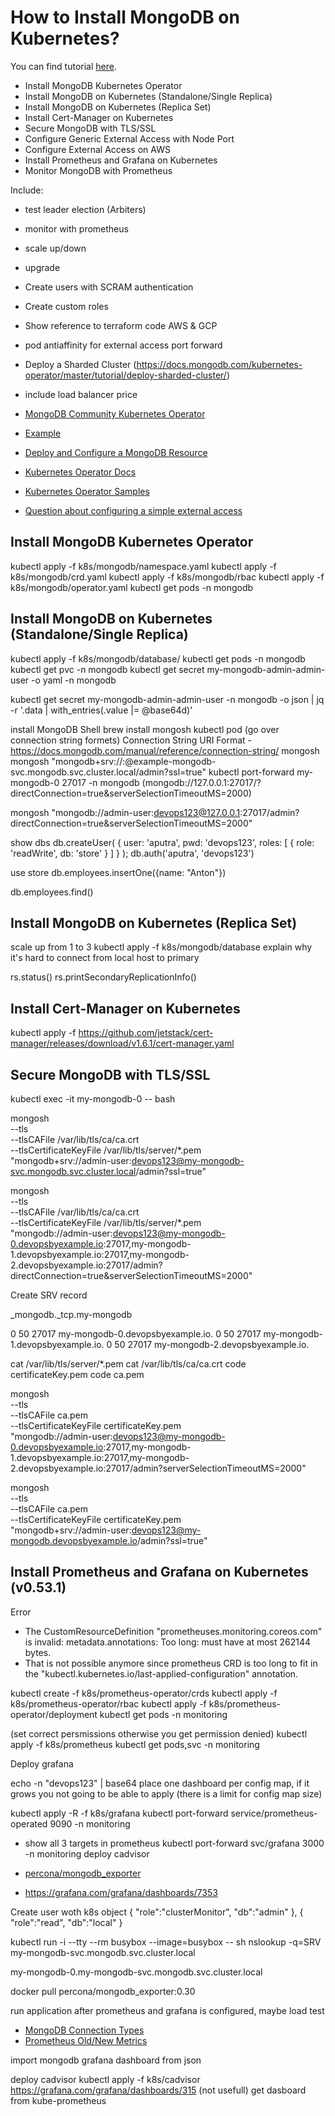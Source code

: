 # How to Install MongoDB on Kubernetes?

You can find tutorial [here]().

- Install MongoDB Kubernetes Operator
- Install MongoDB on Kubernetes (Standalone/Single Replica)
- Install MongoDB on Kubernetes (Replica Set)
- Install Cert-Manager on Kubernetes
- Secure MongoDB with TLS/SSL
- Configure Generic External Access with Node Port
- Configure External Access on AWS
- Install Prometheus and Grafana on Kubernetes
- Monitor MongoDB with Prometheus

Include:
- test leader election (Arbiters)
- monitor with prometheus
- scale up/down
- upgrade
- Create users with SCRAM authentication
- Create custom roles
- Show reference to terraform code AWS & GCP
- pod antiaffinity for external access port forward
- Deploy a Sharded Cluster (https://docs.mongodb.com/kubernetes-operator/master/tutorial/deploy-sharded-cluster/)
- include load balancer price

- [MongoDB Community Kubernetes Operator](https://github.com/mongodb/mongodb-kubernetes-operator)
- [Example](https://www.mongodb.com/blog/post/run-secure-containerized-mongodb-deployments-using-the-mongo-db-community-kubernetes-oper)
- [Deploy and Configure a MongoDB Resource](https://github.com/mongodb/mongodb-kubernetes-operator/blob/master/docs/deploy-configure.md)
- [Kubernetes Operator Docs](https://github.com/mongodb/mongodb-kubernetes-operator/tree/master/docs)
- [Kubernetes Operator Samples](https://github.com/mongodb/mongodb-kubernetes-operator/tree/master/config/samples)
- [Question about configuring a simple external access](https://github.com/mongodb/mongodb-kubernetes-operator/issues/634)


## Install MongoDB Kubernetes Operator

kubectl apply -f k8s/mongodb/namespace.yaml
kubectl apply -f k8s/mongodb/crd.yaml
kubectl apply -f k8s/mongodb/rbac
kubectl apply -f k8s/mongodb/operator.yaml
kubectl get pods -n mongodb

## Install MongoDB on Kubernetes (Standalone/Single Replica)

kubectl apply -f k8s/mongodb/database/
kubectl get pods -n mongodb
kubectl get pvc -n mongodb
kubectl get secret my-mongodb-admin-admin-user -o yaml -n mongodb

kubectl get secret my-mongodb-admin-admin-user -n mongodb -o json | jq -r '.data | with_entries(.value |= @base64d)'


install MongoDB Shell
brew install mongosh
kubectl pod
(go over connection string formets) Connection String URI Format - https://docs.mongodb.com/manual/reference/connection-string/
mongosh
mongosh "mongodb+srv://<username>:<password>@example-mongodb-svc.mongodb.svc.cluster.local/admin?ssl=true"
kubectl port-forward my-mongodb-0 27017 -n mongodb
(mongodb://127.0.0.1:27017/?directConnection=true&serverSelectionTimeoutMS=2000)

mongosh "mongodb://admin-user:devops123@127.0.0.1:27017/admin?directConnection=true&serverSelectionTimeoutMS=2000"

show dbs
db.createUser(
  {
    user: 'aputra',
    pwd: 'devops123',
    roles: [ { role: 'readWrite', db: 'store' } ]
  }
);
db.auth('aputra', 'devops123')

use store
db.employees.insertOne({name: "Anton"})

db.employees.find()

## Install MongoDB on Kubernetes (Replica Set)

scale up from 1 to 3
kubectl apply -f k8s/mongodb/database
explain why it's hard to connect from local host to primary

rs.status()
rs.printSecondaryReplicationInfo()


## Install Cert-Manager on Kubernetes

kubectl apply -f https://github.com/jetstack/cert-manager/releases/download/v1.6.1/cert-manager.yaml


## Secure MongoDB with TLS/SSL

kubectl exec -it my-mongodb-0 -- bash

mongosh \
  --tls \
  --tlsCAFile /var/lib/tls/ca/ca.crt \
  --tlsCertificateKeyFile /var/lib/tls/server/*.pem \
  "mongodb+srv://admin-user:devops123@my-mongodb-svc.mongodb.svc.cluster.local/admin?ssl=true"

mongosh \
  --tls \
  --tlsCAFile /var/lib/tls/ca/ca.crt \
  --tlsCertificateKeyFile /var/lib/tls/server/*.pem \
  "mongodb://admin-user:devops123@my-mongodb-0.devopsbyexample.io:27017,my-mongodb-1.devopsbyexample.io:27017,my-mongodb-2.devopsbyexample.io:27017/admin?directConnection=true&serverSelectionTimeoutMS=2000"

Create SRV record

_mongodb._tcp.my-mongodb

0 50 27017 my-mongodb-0.devopsbyexample.io.
0 50 27017 my-mongodb-1.devopsbyexample.io.
0 50 27017 my-mongodb-2.devopsbyexample.io.

cat /var/lib/tls/server/*.pem
cat /var/lib/tls/ca/ca.crt
code certificateKey.pem
code ca.pem

mongosh \
  --tls \
  --tlsCAFile ca.pem \
  --tlsCertificateKeyFile certificateKey.pem \
  "mongodb://admin-user:devops123@my-mongodb-0.devopsbyexample.io:27017,my-mongodb-1.devopsbyexample.io:27017,my-mongodb-2.devopsbyexample.io:27017/admin?serverSelectionTimeoutMS=2000"

mongosh \
  --tls \
  --tlsCAFile ca.pem \
  --tlsCertificateKeyFile certificateKey.pem \
  "mongodb+srv://admin-user:devops123@my-mongodb.devopsbyexample.io/admin?ssl=true"

## Install Prometheus and Grafana on Kubernetes (v0.53.1)

Error
- The CustomResourceDefinition "prometheuses.monitoring.coreos.com" is invalid: metadata.annotations: Too long: must have at most 262144 bytes.
- That is not possible anymore since prometheus CRD is too long to fit in the "kubectl.kubernetes.io/last-applied-configuration" annotation.

kubectl create -f k8s/prometheus-operator/crds
kubectl apply -f k8s/prometheus-operator/rbac
kubectl apply -f k8s/prometheus-operator/deployment
kubectl get pods -n monitoring

(set correct persmissions otherwise you get permission denied)
kubectl apply -f k8s/prometheus
kubectl get pods,svc -n monitoring

Deploy grafana

echo -n "devops123" | base64
place one dashboard per config map, if it grows you not going to be able to apply (there is a limit for config map size)

kubectl apply -R -f k8s/grafana
kubectl port-forward service/prometheus-operated 9090 -n monitoring
- show all 3 targets in prometheus
kubectl port-forward svc/grafana 3000 -n monitoring
deploy cadvisor



- [percona/mongodb_exporter](https://github.com/percona/mongodb_exporter)
- https://grafana.com/grafana/dashboards/7353

Create user woth k8s object
      {
         "role":"clusterMonitor",
         "db":"admin"
      },
      {
         "role":"read",
         "db":"local"
      }


kubectl run -i --tty --rm busybox --image=busybox -- sh
nslookup -q=SRV my-mongodb-svc.mongodb.svc.cluster.local

my-mongodb-0.my-mongodb-svc.mongodb.svc.cluster.local

docker pull percona/mongodb_exporter:0.30

run application after prometheus and grafana is configured, maybe load test

- [MongoDB Connection Types](https://docs.mongodb.com/manual/reference/command/serverStatus/#connections)
- [Prometheus Old/New Metrics](https://github.com/percona/mongodb_exporter/blob/v0.30.0/exporter/v1_compatibility.go)

import mongodb grafana dashboard from json

deploy cadvisor
kubectl apply -f k8s/cadvisor
https://grafana.com/grafana/dashboards/315 (not usefull)
get dasboard from kube-prometheus